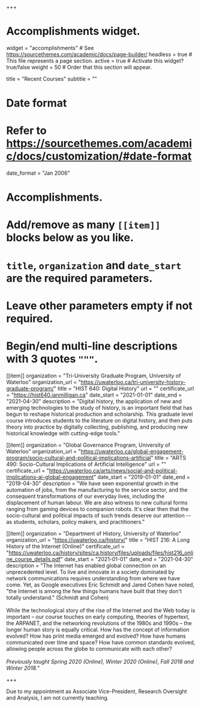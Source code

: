 +++
# Accomplishments widget.
widget = "accomplishments"  # See https://sourcethemes.com/academic/docs/page-builder/
headless = true  # This file represents a page section.
active = true  # Activate this widget? true/false
weight = 50  # Order that this section will appear.

title = "Recent Courses"
subtitle = ""

# Date format
#   Refer to https://sourcethemes.com/academic/docs/customization/#date-format
date_format = "Jan 2006"

# Accomplishments.
#   Add/remove as many `[[item]]` blocks below as you like.
#   `title`, `organization` and `date_start` are the required parameters.
#   Leave other parameters empty if not required.
#   Begin/end multi-line descriptions with 3 quotes `"""`.

[[item]]
  organization = "Tri-University Graduate Program, University of Waterloo"
  organization_url = "https://uwaterloo.ca/tri-university-history-graduate-program/"
  title = "HIST 640: Digital History"
  url = ""
  certificate_url = "https://hist640.ianmilligan.ca"
  date_start = "2021-01-01"
  date_end = "2021-04-30"
  description = "Digital history, the application of new and emerging technologies to the study of history, is an important field that has begun to reshape historical production and scholarship. This graduate level course introduces students to the literature on digital history, and then puts theory into practice by digitally collecting, publishing, and producing new historical knowledge with cutting-edge tools."

[[item]]
  organization = "Global Governance Program, University of Waterloo"
  organization_url = "https://uwaterloo.ca/global-engagement-program/socio-cultural-and-political-implications-artificial"
  title = "ARTS 490: Socio-Cultural Implications of Artificial Intelligence"
  url = ""
  certificate_url = "https://uwaterloo.ca/arts/news/social-and-political-implications-ai-global-engagement"
  date_start = "2019-01-01"
  date_end = "2019-04-30"
  description = "We have seen exponential growth in the automation of jobs, from the manufacturing to the service sector, and the consequent transformations of our everyday lives, including the displacement of human labour. We are also witness to new cultural forms ranging from gaming devices to companion robots. It's clear then that the socio-cultural and political impacts of such trends deserve our attention -- as students, scholars, policy makers, and practitioners."

[[item]]
  organization = "Department of History, University of Waterloo"
  organization_url = "https://uwaterloo.ca/history/"
  title = "HIST 216: A Long History of the Internet (Online)"
  certificate_url = "https://uwaterloo.ca/history/sites/ca.history/files/uploads/files/hist216_online_course_details.pdf"
  date_start = "2021-01-01"
  date_end = "2021-04-30"
  description = "The Internet has enabled global connection on an unprecedented level. To live and innovate in a society dominated by network communications requires understanding from where we have come. Yet, as Google executives Eric Schmidt and Jared Cohen have noted, \"the Internet is among the few things humans have built that they don't totally understand.\" (Schmidt and Cohen)<br><br>While the technological story of the rise of the Internet and the Web today is important – our course touches on early computing, theories of hypertext, the ARPANET, and the networking revolutions of the 1980s and 1990s – the longer human story is equally critical. How has the concept of information evolved? How has print media emerged and evolved? How have humans communicated over time and space? How have common standards evolved, allowing people across the globe to communicate with each other?<br><br>*Previously taught Spring 2020 (Online), Winter 2020 (Online), Fall 2018 and Winter 2018.*"

+++

Due to my appointment as Associate Vice-President, Research Oversight and Analysis, I am not currently teaching.